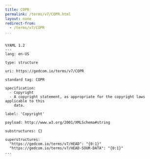```yaml
---
title: COPR
permalink: /terms/v7/COPR.html
layout: none
redirect-from:
  - /terms/v7/COPR
...
```


```

%YAML 1.2
---
lang: en-US

type: structure

uri: https://gedcom.io/terms/v7/COPR

standard tag: COPR

specification:
  - Copyright
  - A copyright statement, as appropriate for the copyright laws applicable to this
    data.

label: 'Copyright'

payload: http://www.w3.org/2001/XMLSchema#string

substructures: {}

superstructures:
  "https://gedcom.io/terms/v7/HEAD": "{0:1}"
  "https://gedcom.io/terms/v7/HEAD-SOUR-DATA": "{0:1}"
...

```
